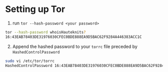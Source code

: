 # Setting up Tor
1. run `tor --hash-password <your password>`

```bash
tor --hash-password whoisHauteknits?
16:43EAB78403DE31976030CFEC0BDE888EA9D5BAC62F9284A446383ACC1C
```

2. Append the hashed password to your `torrc` file preceded by `HashedControlPassword`
```bash
sudo vi /etc/tor/torrc
HashedControlPassword 16:43EAB78403DE31976030CFEC0BDE888EA9D5BAC62F9284A446383ACC1C
```

